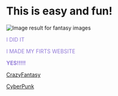 
  <html lang="en">
       <head>
           <meta charset="utf-8">
           <title>Welcome, Berenice Avalos's Website, CSP2</title>
       </head>
       <body>
           <h1>
               This is easy and fun!
          </h1>
          <img class="irc_mi" src="https://media.istockphoto.com/photos/fairy-tree-in-mystic-forest-picture-id502735520?k=6&amp;m=502735520&amp;s=612x612&amp;w=0&amp;h=kMaZWd25caV3bKU3kHnFhRoRXhcxjiChw6nhYCTLktI=" alt="Image result for fantasy images" onload="typeof google==='object'&amp;&amp;google.aft&amp;&amp;google.aft(this)">
      </body> 
  </html>
<html>
<body background="http://www.kinyu-z.net/data/wallpapers/42/848087.jpg">
</body>
</html>

<html>
<body>
<p><font color="927AD8" strong>I DID IT</p>
  <p><font color="927AD8" strong>I MADE MY FIRTS WEBSITE</font></p>
  <p><font color="927AD8"><strong> YES!!!!!</strong></p>

</body>
</html>
</div>
<div class="topnav"></div>
   <a href="https://berenice-avalos.github.io/CrazyFantasy/">CrazyFantasy</a> 
   <p> <a href="https://berenice-avalos.github.io/CyberPunk/">CyberPunk</a></p>
    
